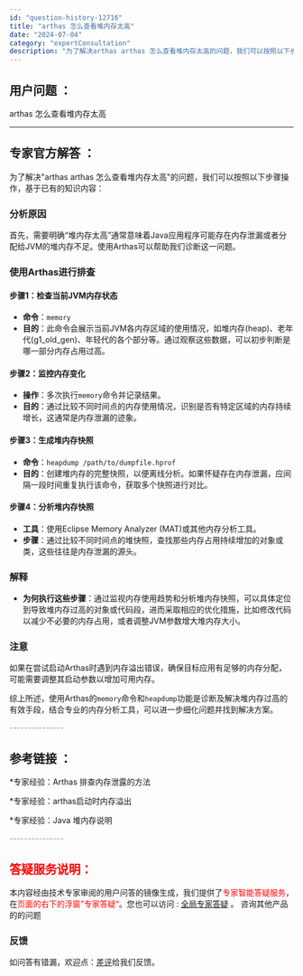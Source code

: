 ```yaml
---
id: "question-history-12716"
title: "arthas 怎么查看堆内存太高"
date: "2024-07-04"
category: "expertConsultation"
description: "为了解决arthas arthas 怎么查看堆内存太高的问题，我们可以按照以下步骤操作，基于已有的知识内容：### 分析原因首先，需要明确“堆内存太高”通常意味着Java应用程序可能存在内存泄漏或者分配给JVM的堆内存不足。使用Arthas可以帮助我们诊断这一问题。### 使用Arthas进行排查#"
---
```


## 用户问题 ：

arthas 怎么查看堆内存太高

---

## 专家官方解答 ：

为了解决"arthas arthas 怎么查看堆内存太高"的问题，我们可以按照以下步骤操作，基于已有的知识内容：

### 分析原因

首先，需要明确“堆内存太高”通常意味着Java应用程序可能存在内存泄漏或者分配给JVM的堆内存不足。使用Arthas可以帮助我们诊断这一问题。

### 使用Arthas进行排查

#### 步骤1：检查当前JVM内存状态

- **命令**：`memory`
- **目的**：此命令会展示当前JVM各内存区域的使用情况，如堆内存(heap)、老年代(g1_old_gen)、年轻代的各个部分等。通过观察这些数据，可以初步判断是哪一部分内存占用过高。

#### 步骤2：监控内存变化

- **操作**：多次执行`memory`命令并记录结果。
- **目的**：通过比较不同时间点的内存使用情况，识别是否有特定区域的内存持续增长，这通常是内存泄漏的迹象。

#### 步骤3：生成堆内存快照

- **命令**：`heapdump /path/to/dumpfile.hprof`
- **目的**：创建堆内存的完整快照，以便离线分析。如果怀疑存在内存泄漏，应间隔一段时间重复执行该命令，获取多个快照进行对比。

#### 步骤4：分析堆内存快照

- **工具**：使用Eclipse Memory Analyzer (MAT)或其他内存分析工具。
- **步骤**：通过比较不同时间点的堆快照，查找那些内存占用持续增加的对象或类，这些往往是内存泄漏的源头。

### 解释

- **为何执行这些步骤**：通过监视内存使用趋势和分析堆内存快照，可以具体定位到导致堆内存过高的对象或代码段，进而采取相应的优化措施，比如修改代码以减少不必要的内存占用，或者调整JVM参数增大堆内存大小。

### 注意

如果在尝试启动Arthas时遇到内存溢出错误，确保目标应用有足够的内存分配，可能需要调整其启动参数以增加可用内存。

综上所述，使用Arthas的`memory`命令和`heapdump`功能是诊断及解决堆内存过高的有效手段，结合专业的内存分析工具，可以进一步细化问题并找到解决方案。

<font color="#949494">---------------</font>

## 参考链接 ：

\*专家经验：Arthas 排查内存泄露的方法

\*专家经验：arthas启动时内存溢出

\*专家经验：Java 堆内存说明

<font color="#949494">---------------</font>

## <font color="#FF0000">答疑服务说明：</font>

本内容经由技术专家审阅的用户问答的镜像生成，我们提供了<font color="#FF0000">专家智能答疑服务</font>，在<font color="#FF0000">页面的右下的浮窗”专家答疑“</font>。您也可以访问 : [全局专家答疑](https://answer.opensource.alibaba.com/docs/intro) 。 咨询其他产品的的问题

### 反馈

如问答有错漏，欢迎点：[差评](https://ai.nacos.io/user/feedbackByEnhancerGradePOJOID?enhancerGradePOJOId=16064)给我们反馈。
